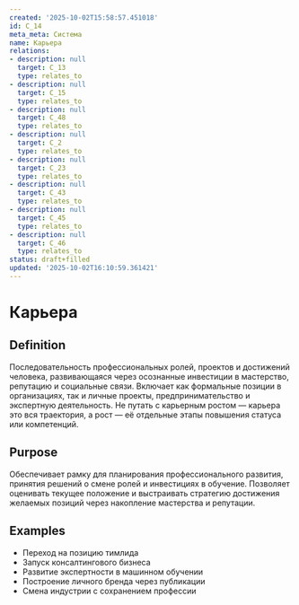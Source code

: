 ```yaml
---
created: '2025-10-02T15:58:57.451018'
id: C_14
meta_meta: Система
name: Карьера
relations:
- description: null
  target: C_13
  type: relates_to
- description: null
  target: C_15
  type: relates_to
- description: null
  target: C_48
  type: relates_to
- description: null
  target: C_2
  type: relates_to
- description: null
  target: C_23
  type: relates_to
- description: null
  target: C_43
  type: relates_to
- description: null
  target: C_45
  type: relates_to
- description: null
  target: C_46
  type: relates_to
status: draft+filled
updated: '2025-10-02T16:10:59.361421'
---
```


# Карьера

## Definition
Последовательность профессиональных ролей, проектов и достижений человека, развивающаяся через осознанные инвестиции в мастерство, репутацию и социальные связи. Включает как формальные позиции в организациях, так и личные проекты, предпринимательство и экспертную деятельность. Не путать с карьерным ростом — карьера это вся траектория, а рост — её отдельные этапы повышения статуса или компетенций.

## Purpose
Обеспечивает рамку для планирования профессионального развития, принятия решений о смене ролей и инвестициях в обучение. Позволяет оценивать текущее положение и выстраивать стратегию достижения желаемых позиций через накопление мастерства и репутации.

## Examples

- Переход на позицию тимлида
- Запуск консалтингового бизнеса
- Развитие экспертности в машинном обучении
- Построение личного бренда через публикации
- Смена индустрии с сохранением профессии